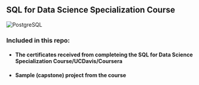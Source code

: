 ## SQL for Data Science Specialization Course

![PostgreSQL](https://a11ybadges.com/badge?logo=postgresql)


### Included in this repo:

#### <ul><li>The certificates received from completeing the SQL for Data Science Specialization Course/UCDavis/Coursera</li></ul>
#### <ul><li>Sample (capstone) project from the course</li></ul>
